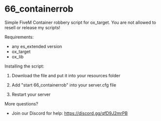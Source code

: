 # 66_containerrob
Simple FiveM Container robbery script for ox_target.
You are not allowed to resell or release my scripts!

Requirements:
   - any es_extended version
   - ox_target
   - ox_lib

Installing the script:

   1. Download the file and put it into your resources folder

   2. Add "start 66_containerrob" into your server.cfg file

   3. Restart your server

More questions?
   - Join our Discord for help: https://discord.gg/qfD9J2mrPB
